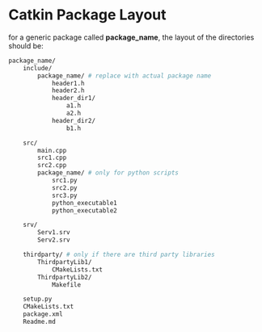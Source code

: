 # Catkin Package Layout

for a generic package called **package_name**, the layout of the directories should be:

```bash
package_name/
	include/
		package_name/ # replace with actual package name
			header1.h
			header2.h
			header_dir1/ 
				a1.h
				a2.h
			header_dir2/
				b1.h

	src/
		main.cpp
		src1.cpp
		src2.cpp
		package_name/ # only for python scripts 
			src1.py
			src2.py
			src3.py
			python_executable1
			python_executable2

	srv/
		Serv1.srv
		Serv2.srv

	thirdparty/ # only if there are third party libraries
		ThirdpartyLib1/
			CMakeLists.txt
		ThirdpartyLib2/
			Makefile

	setup.py
	CMakeLists.txt
	package.xml
	Readme.md
```
    
            
